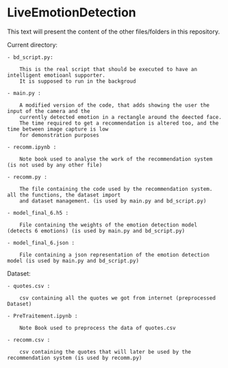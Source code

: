 # LiveEmotionDetection
This text will present the content of the other files/folders in this repository.

Current directory:

	- bd_script.py:
	
		This is the real script that should be executed to have an intelligent emotioanl supporter.
		It is supposed to run in the backgroud
		
	- main.py :
	
		A modified version of the code, that adds showing the user the input of the camera and the
		currently detected emotion in a rectangle around the deected face.
		The time required to get a recommendation is altered too, and the time between image capture is low
		for demonstration purposes
		
	- recomm.ipynb :
	
		Note book used to analyse the work of the recommendation system (is not used by any other file)
		
	- recomm.py :
	
		The file containing the code used by the recommendation system. all the functions, the dataset import
		and dataset management. (is used by main.py and bd_script.py)
		
	- model_final_6.h5 :
	
		File containing the weights of the emotion detection model (detects 6 emotions) (is used by main.py and bd_script.py)
		
	- model_final_6.json :
	
		File containing a json representation of the emotion detection model (is used by main.py and bd_script.py)
		
Dataset:

	- quotes.csv :
	
		csv containing all the quotes we got from internet (preprocessed Dataset)
		
	- PreTraitement.ipynb :
	
		Note Book used to preprocess the data of quotes.csv
		
	- recomm.csv :
	
		csv containing the quotes that will later be used by the recommendation system (is used by recomm.py)
